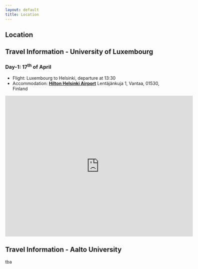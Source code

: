 ```yaml
---
layout: default
title: Location
---
```


## Location

## Travel Information - University of Luxembourg

### Day-1: 17<sup>th</sup> of April

- Flight: Luxembourg to Helsinki, departure at 13:30
- Accommodation: [**Hilton Helsinki Airport**](https://www.hilton.com/en/hotels/helaihi-hilton-helsinki-airport/) Lentäjänkuja 1, Vantaa, 01530, Finland 

<iframe src="https://www.google.com/maps/embed?pb=!1m14!1m8!1m3!1d1975.8199316564421!2d24.9632088!3d60.3160374!3m2!1i1024!2i768!4f13.1!3m3!1m2!1s0x468df86f157d893f%3A0x5237e1178e9c51ca!2sHilton%20Helsinki%20Airport!5e0!3m2!1sde!2slu!4v1674837557706!5m2!1sde!2slu" width="600" height="450" style="border:0;" allowfullscreen="" loading="lazy" referrerpolicy="no-referrer-when-downgrade"></iframe>

## Travel Information - Aalto University

tba
